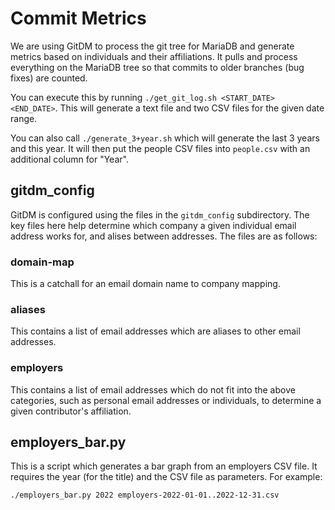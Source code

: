 # Commit Metrics

We are using GitDM to process the git tree for MariaDB and generate metrics based on individuals and their affiliations. It pulls and process everything on the MariaDB tree so that commits to older branches (bug fixes) are counted.

You can execute this by running `./get_git_log.sh <START_DATE> <END_DATE>`. This will generate a text file and two CSV files for the given date range.

You can also call `./generate_3+year.sh` which will generate the last 3 years and this year. It will then put the people CSV files into `people.csv` with an additional column for "Year".

## gitdm_config

GitDM is configured using the files in the `gitdm_config` subdirectory. The key files here help determine which company a given individual email address works for, and alises between addresses. The files are as follows:

### domain-map

This is a catchall for an email domain name to company mapping.

### aliases

This contains a list of email addresses which are aliases to other email addresses.

### employers

This contains a list of email addresses which do not fit into the above categories, such as personal email addresses or individuals, to determine a given contributor's affiliation.

## employers_bar.py

This is a script which generates a bar graph from an employers CSV file. It requires the year (for the title) and the CSV file as parameters. For example:

```
./employers_bar.py 2022 employers-2022-01-01..2022-12-31.csv
```
